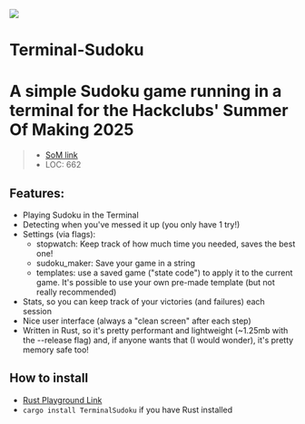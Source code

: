 ![](crates.io/crates/terminalsudoku)
# Terminal-Sudoku
# A simple Sudoku game running in a terminal for the Hackclubs' Summer Of Making 2025
> - [SoM link](https://summer.hackclub.com/projects/1074)
> - LOC: 662
## Features:
- Playing Sudoku in the Terminal
- Detecting when you've messed it up (you only have 1 try!)
- Settings (via flags):
  - stopwatch: Keep track of how much time you needed, saves the best one!
  - sudoku_maker: Save your game in a string
  - templates: use a saved game ("state code") to apply it to the current game. It's possible to use your own pre-made template (but not really recommended)
- Stats, so you can keep track of your victories (and failures) each session
- Nice user interface (always a "clean screen" after each step)
- Written in Rust, so it's pretty performant and lightweight (~1.25mb with the --release flag) and, if anyone wants that (I would wonder), it's pretty memory safe too!

## How to install
- [Rust Playground Link](https://play.rust-lang.org/?version=stable&mode=debug&edition=2024&gist=e2c0c20617d25444381b442eb1386cfb)
- `cargo install TerminalSudoku` if you have Rust installed
